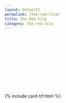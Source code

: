 ```yaml
---
layout: default2
permalink: /the-red-file/
title: The Red File
category: the-red-file
---
```


<div class="{{ page.title }}" style="padding-top: 175px;">

  <!-- <header class="trf" style="margin-bottom: 2rem;background-color: darkred;color:#fffff2;text-align:center;padding:0.5rem;">
    <h2>THE RED FILE: read anywhere!</h2>
  </header> -->

  {% include card-trf.html %}

</div>
